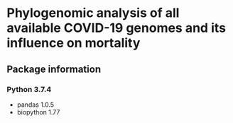 # Phylogenomic analysis of all available COVID-19 genomes and its influence on mortality

## Package information
### Python 3.7.4
- pandas 1.0.5
- biopython 1.77


